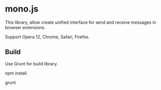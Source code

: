 mono.js
===================


This library, allow create unified interface for send and receive messages in browser extensions.

Support Opera 12, Chrome, Safari, Firefox.


Build
-------------

Use Grunt for build library.

npm install

grunt
